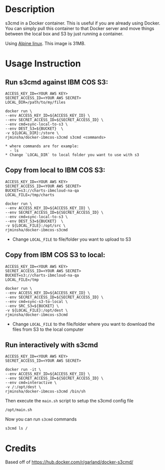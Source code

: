 # Description

s3cmd in a Docker container.  This is useful if you are already using Docker.
You can simply pull this container to that Docker server and move things between the local box and S3 by just running a container.

Using [Alpine linux](https://hub.docker.com/_/alpine/).  This image is 31MB.

# Usage Instruction

## Run s3cmd against IBM COS S3:
    ACCESS_KEY_ID=<YOUR AWS KEY>
    SECRET_ACCESS_ID=<YOUR AWS SECRET>
    LOCAL_DIR=/path/to/my/files

    docker run \
    --env ACCESS_KEY_ID=${ACCESS_KEY_ID} \
    --env SECRET_ACCESS_ID=${SECRET_ACCESS_ID} \
    --env cmd=sync-local-to-s3 \
    --env DEST_S3=${BUCKET}  \
    -v ${LOCAL_DIR}:/store \
    rjminsha/docker-ibmcos-s3cmd s3cmd <commands>

    * where commands are for example:
      - ls
    * Change `LOCAL_DIR` to local folder you want to use with s3

## Copy from local to IBM COS S3:

    ACCESS_KEY_ID=<YOUR AWS KEY>
    SECRET_ACCESS_ID=<YOUR AWS SECRET>
    BUCKET=s3://charts-ibmcloud-na-qa
    LOCAL_FILE=/tmp/charts

    docker run \
    --env ACCESS_KEY_ID=${ACCESS_KEY_ID} \
    --env SECRET_ACCESS_ID=${SECRET_ACCESS_ID} \
    --env cmd=sync-local-to-s3 \
    --env DEST_S3=${BUCKET}  \
    -v ${LOCAL_FILE}:/opt/src \
    rjminsha/docker-ibmcos-s3cmd

* Change `LOCAL_FILE` to file/folder you want to upload to S3

## Copy from IBM COS S3 to local:

    ACCESS_KEY_ID=<YOUR AWS KEY>
    SECRET_ACCESS_ID=<YOUR AWS SECRET>
    BUCKET=s3://charts-ibmcloud-na-qa
    LOCAL_FILE=/tmp

    docker run \
    --env ACCESS_KEY_ID=${ACCESS_KEY_ID} \
    --env SECRET_ACCESS_ID=${SECRET_ACCESS_ID} \
    --env cmd=sync-s3-to-local \
    --env SRC_S3=${BUCKET} \
    -v ${LOCAL_FILE}:/opt/dest \
    rjminsha/docker-ibmcos-s3cmd

* Change `LOCAL_FILE` to the file/folder where you want to download the files from S3 to the local computer

## Run interactively with s3cmd

    ACCESS_KEY_ID=<YOUR AWS KEY>
    SECRET_ACCESS_ID=<YOUR AWS SECRET>

    docker run -it \
    --env ACCESS_KEY_ID=${ACCESS_KEY_ID} \
    --env SECRET_ACCESS_ID=${SECRET_ACCESS_ID} \
    --env cmd=interactive \
    -v /:/opt/dest \
    rjminsha/docker-ibmcos-s3cmd /bin/sh

Then execute the `main.sh` script to setup the s3cmd config file

    /opt/main.sh

Now you can run `s3cmd` commands

    s3cmd ls /

# Credits
Based off of https://hub.docker.com/r/garland/docker-s3cmd/ 
